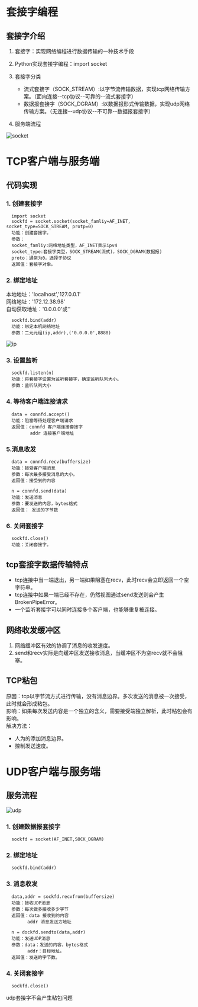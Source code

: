 # 套接字编程

## 套接字介绍

1. 套接字：实现网络编程进行数据传输的一种技术手段
2. Python实现套接字编程：import socket
3. 套接字分类

    - 流式套接字（SOCK_STREAM）:以字节流传输数据，实现tcp网络传输方案。（面向连接--tcp协议--可靠的--流式套接字）
    - 数据报套接字（SOCK_DGRAM）:以数据报形式传输数据，实现udp网络传输方案。（无连接--udp协议--不可靠--数据报套接字）

4. 服务端流程

![socket](./photo/socket_tcp.png)

# TCP客户端与服务端

## 代码实现

### 1. 创建套接字

      import socket
      sockfd = socket.socket(socket_famliy=AF_INET, socket_type=SOCK_STREAM, protp=0)
      功能：创建套接字。
      参数：
      socket_famliy:网络地址类型，AF_INET表示ipv4
      socket_type:套接字类型，SOCK_STREAM(流式)，SOCK_DGRAM(数据报)
      proto：通常为0，选择子协议
      返回值：套接字对象。

### 2. 绑定地址

本地地址：'localhost','127.0.0.1'  
网络地址：'172.12.38.98'  
自动获取地址：'0.0.0.0'或''

      sockfd.bind(addr)
      功能：绑定本机网络地址
      参数：二元元组(ip,addr),('0.0.0.0',8888)

![ip](./photo/ipbing.png)

### 3. 设置监听

      sockfd.listen(n)
      功能：将套接字设置为监听套接字，确定监听队列大小。
      参数：监听队列大小

### 4. 等待客户端连接请求

      data = connfd.accept()
      功能：阻塞等待处理客户端请求
      返回值：connfd 客户端连接套接字
             addr 连接客户端地址

### 5.消息收发

      data = connfd.recv(buffersize)
      功能：接受客户端消息
      参数：每次最多接受消息的大小。
      返回值：接受到的内容
      
      n = connfd.send(data)
      功能：发送消息
      参数：要发送的内容，bytes格式
      返回值： 发送的字节数

### 6. 关闭套接字

      sockfd.close()
      功能：关闭套接字。

## tcp套接字数据传输特点

- tcp连接中当一端退出，另一端如果阻塞在recv，此时recv会立即返回一个空字符串。
- tcp连接中如果一端已经不存在，仍然视图通过send发送则会产生BrokenPipeError。
- 一个监听套接字可以同时连接多个客户端，也能够重复被连接。

## 网络收发缓冲区

1. 网络缓冲区有效的协调了消息的收发速度。
2. send和recv实际是向缓冲区发送接收消息，当缓冲区不为空recv就不会阻塞。

## TCP粘包

原因：tcp以字节流方式进行传输，没有消息边界。多次发送的消息被一次接受，此时就会形成粘包。  
影响：如果每次发送内容是一个独立的含义，需要接受端独立解析，此时粘包会有影响。  
解决方法：

- 人为的添加消息边界。
- 控制发送速度。

# UDP客户端与服务端

## 服务流程

![udp](./photo/udp_server.png)

### 1. 创建数据报套接字

      sockfd = socket(AF_INET,SOCK_DGRAM)
### 2. 绑定地址
      sockfd.bind(addr)
### 3. 消息收发
      data,addr = sockfd.recvfrom(buffersize)
      功能：接收UDP消息
      参数：每次做多接收多少字节
      返回值：data 接收到的内容
            addr 消息发送方地址

      n = dockfd.sendto(data,addr)
      功能：发送UDP消息
      参数：data：发送的内容，bytes格式
            addr：目标地址。
      返回值：发送的字节数。

### 4. 关闭套接字
      sockfd.close()

udp套接字不会产生粘包问题



      